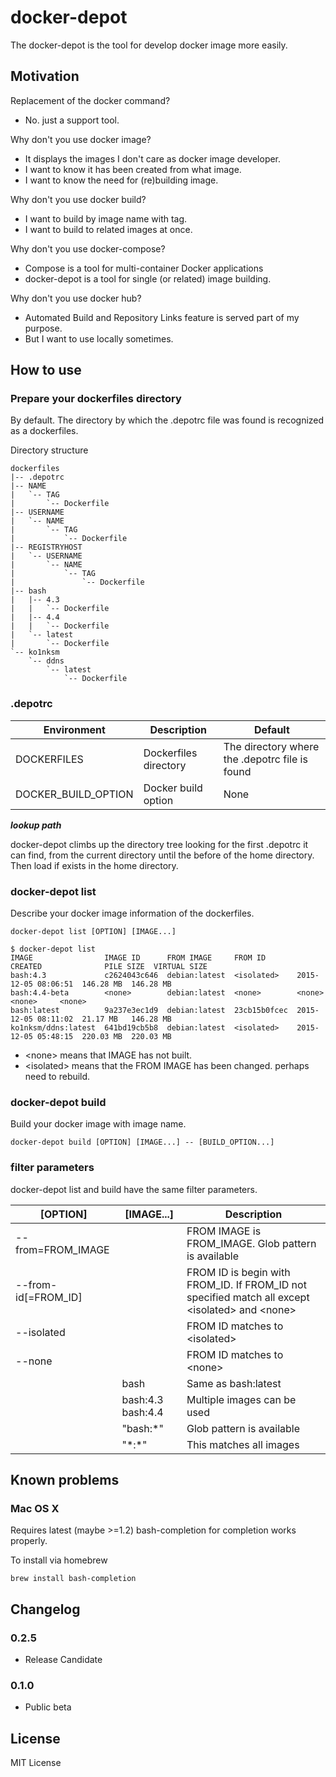 # docker-depot

The docker-depot is the tool for develop docker image more easily.

## Motivation

Replacement of the docker command?
  * No. just a support tool.

Why don't you use docker image?
  * It displays the images I don't care as docker image developer.
  * I want to know it has been created from what image.
  * I want to know the need for (re)building image.

Why don't you use docker build?
  * I want to build by image name with tag.
  * I want to build to related images at once.

Why don't you use docker-compose?
  * Compose is a tool for multi-container Docker applications
  * docker-depot is a tool for single (or related) image building.

Why don't you use docker hub?
  * Automated Build and Repository Links feature is served part of my purpose.
  * But I want to use locally sometimes.

## How to use

### Prepare your dockerfiles directory

By default. The directory by which the .depotrc file was found is recognized as a dockerfiles.

Directory structure

```
dockerfiles
|-- .depotrc
|-- NAME
|   `-- TAG
|       `-- Dockerfile
|-- USERNAME
|   `-- NAME
|       `-- TAG
|           `-- Dockerfile
|-- REGISTRYHOST
|   `-- USERNAME
|       `-- NAME
|           `-- TAG
|               `-- Dockerfile
|-- bash
|   |-- 4.3
|   |   `-- Dockerfile
|   |-- 4.4
|   |   `-- Dockerfile
|   `-- latest
|       `-- Dockerfile
`-- ko1nksm
    `-- ddns
        `-- latest
            `-- Dockerfile
```

### .depotrc


| Environment         | Description           | Default                                        |
| ------------------- | --------------------- | ---------------------------------------------- |
| DOCKERFILES         | Dockerfiles directory | The directory where the .depotrc file is found |
| DOCKER_BUILD_OPTION | Docker build option   | None                                           |


***lookup path***

docker-depot climbs up the directory tree looking for the first .depotrc it can find,
from the current directory until the before of the home directory.
Then load if exists in the home directory.

### docker-depot list

Describe your docker image information of the dockerfiles.

```
docker-depot list [OPTION] [IMAGE...]
```

```
$ docker-depot list
IMAGE                IMAGE ID      FROM IMAGE     FROM ID       CREATED              PILE SIZE  VIRTUAL SIZE
bash:4.3             c2624043c646  debian:latest  <isolated>    2015-12-05 08:06:51  146.28 MB  146.28 MB
bash:4.4-beta        <none>        debian:latest  <none>        <none>               <none>     <none>
bash:latest          9a237e3ec1d9  debian:latest  23cb15b0fcec  2015-12-05 08:11:02  21.17 MB   146.28 MB
ko1nksm/ddns:latest  641bd19cb5b8  debian:latest  <isolated>    2015-12-05 05:48:15  220.03 MB  220.03 MB
```

* \<none\> means that IMAGE has not built.
* \<isolated\> means that the FROM IMAGE has been changed. perhaps need to rebuild.

### docker-depot build

Build your docker image with image name.

```
docker-depot build [OPTION] [IMAGE...] -- [BUILD_OPTION...]
```

### filter parameters

docker-depot list and build have the same filter parameters.

| [OPTION]            | [IMAGE...]        | Description                                         |
| ------------------- | ----------------- | --------------------------------------------------- |
| --from=FROM_IMAGE   |                   | FROM IMAGE is FROM_IMAGE. Glob pattern is available |
| --from-id[=FROM_ID] |                   | FROM ID is begin with FROM_ID. If FROM_ID not specified match all except \<isolated\> and \<none\> |
| --isolated          |                   | FROM ID matches to \<isolated\>                     |
| --none              |                   | FROM ID matches to \<none\>                         |
|                     | bash              | Same as bash:latest                                 |
|                     | bash:4.3 bash:4.4 | Multiple images can be used                         |
|                     | "bash:\*"         | Glob pattern is available                           |
|                     | "\*:\*"           | This matches all images                             |

## Known problems

### Mac OS X

Requires latest (maybe >=1.2) bash-completion for completion works properly.

To install via homebrew

```
brew install bash-completion
```

## Changelog

### 0.2.5

* Release Candidate

### 0.1.0

* Public beta

## License

MIT License

